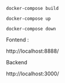 `docker-compose build`

`docker-compose up`

`docker-compose down`

Fontend :

http://localhost:8888/

Backend

http://localhost:3000/